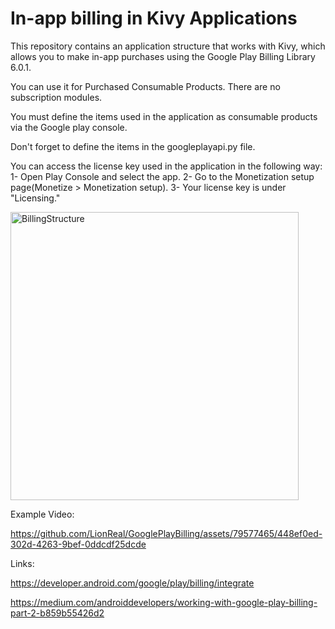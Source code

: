 # In-app billing in Kivy Applications

This repository contains an application structure that works with Kivy, which allows you to make in-app purchases using the Google Play Billing Library 6.0.1.

You can use it for Purchased Consumable Products.
There are no subscription modules.

You must define the items used in the application as consumable products via the Google play console.

Don't forget to define the items in the googleplayapi.py file.

You can access the license key used in the application in the following way:
  1- Open Play Console and select the app.
  2- Go to the Monetization setup page(Monetize > Monetization setup).
  3- Your license key is under "Licensing."



<img width="461" alt="BillingStructure" src="https://github.com/LionReal/GooglePlayBilling/assets/79577465/a9b72b77-b51f-48c7-a4c2-1000753cecdf">

Example Video:

https://github.com/LionReal/GooglePlayBilling/assets/79577465/448ef0ed-302d-4263-9bef-0ddcdf25dcde


Links:

https://developer.android.com/google/play/billing/integrate


https://medium.com/androiddevelopers/working-with-google-play-billing-part-2-b859b55426d2


